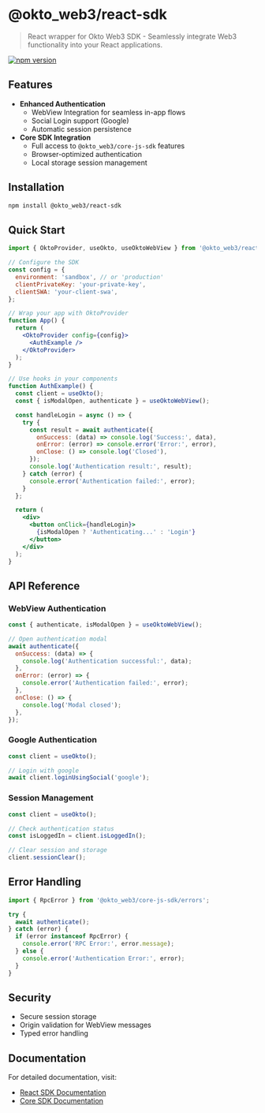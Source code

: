 # @okto_web3/react-sdk

> React wrapper for Okto Web3 SDK - Seamlessly integrate Web3 functionality into your React applications.

[![npm version](https://img.shields.io/npm/v/@okto_web3/react-sdk.svg)](https://www.npmjs.com/package/@okto_web3/react-sdk)

## Features

- **Enhanced Authentication**
  - WebView Integration for seamless in-app flows
  - Social Login support (Google)
  - Automatic session persistence
- **Core SDK Integration**
  - Full access to `@okto_web3/core-js-sdk` features
  - Browser-optimized authentication
  - Local storage session management

## Installation

```bash
npm install @okto_web3/react-sdk
```

## Quick Start

```jsx
import { OktoProvider, useOkto, useOktoWebView } from '@okto_web3/react-sdk';

// Configure the SDK
const config = {
  environment: 'sandbox', // or 'production'
  clientPrivateKey: 'your-private-key',
  clientSWA: 'your-client-swa',
};

// Wrap your app with OktoProvider
function App() {
  return (
    <OktoProvider config={config}>
      <AuthExample />
    </OktoProvider>
  );
}

// Use hooks in your components
function AuthExample() {
  const client = useOkto();
  const { isModalOpen, authenticate } = useOktoWebView();

  const handleLogin = async () => {
    try {
      const result = await authenticate({
        onSuccess: (data) => console.log('Success:', data),
        onError: (error) => console.error('Error:', error),
        onClose: () => console.log('Closed'),
      });
      console.log('Authentication result:', result);
    } catch (error) {
      console.error('Authentication failed:', error);
    }
  };

  return (
    <div>
      <button onClick={handleLogin}>
        {isModalOpen ? 'Authenticating...' : 'Login'}
      </button>
    </div>
  );
}
```

## API Reference

### WebView Authentication

```jsx
const { authenticate, isModalOpen } = useOktoWebView();

// Open authentication modal
await authenticate({
  onSuccess: (data) => {
    console.log('Authentication successful:', data);
  },
  onError: (error) => {
    console.error('Authentication failed:', error);
  },
  onClose: () => {
    console.log('Modal closed');
  },
});
```

### Google Authentication

```jsx
const client = useOkto();

// Login with google
await client.loginUsingSocial('google');
```

### Session Management

```jsx
const client = useOkto();

// Check authentication status
const isLoggedIn = client.isLoggedIn();

// Clear session and storage
client.sessionClear();
```

## Error Handling

```jsx
import { RpcError } from '@okto_web3/core-js-sdk/errors';

try {
  await authenticate();
} catch (error) {
  if (error instanceof RpcError) {
    console.error('RPC Error:', error.message);
  } else {
    console.error('Authentication Error:', error);
  }
}
```

## Security

- Secure session storage
- Origin validation for WebView messages
- Typed error handling

## Documentation

For detailed documentation, visit:

- [React SDK Documentation](https://docs.okto.tech/docs/react-sdk)
- [Core SDK Documentation](https://docs.okto.tech/docs/typescript-sdk)
